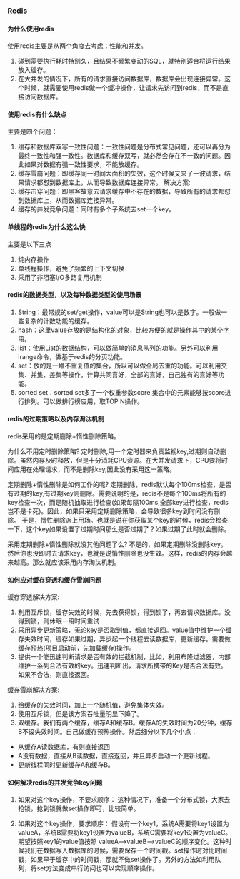 ### Redis

#### 为什么使用redis

使用redis主要是从两个角度去考虑：性能和并发。
1. 碰到需要执行耗时特别久，且结果不频繁变动的SQL，就特别适合将运行结果放入缓存。
2. 在大并发的情况下，所有的请求直接访问数据库，数据库会出现连接异常。这个时候，就需要使用redis做一个缓冲操作，让请求先访问到redis，而不是直接访问数据库。


#### 使用redis有什么缺点

主要是四个问题：
1. 缓存和数据库双写一致性问题：一致性问题是分布式常见问题，还可以再分为最终一致性和强一致性。数据库和缓存双写，就必然会存在不一致的问题。因此如果对数据有强一致性要求，不能放缓存。
2. 缓存雪崩问题：即缓存同一时间大面积的失效，这个时候又来了一波请求，结果请求都怼到数据库上，从而导致数据库连接异常。
解决方案:
3. 缓存击穿问题：即黑客故意去请求缓存中不存在的数据，导致所有的请求都怼到数据库上，从而数据库连接异常。
4. 缓存的并发竞争问题：同时有多个子系统去set一个key。


#### 单线程的redis为什么这么快

主要是以下三点
1. 纯内存操作
2. 单线程操作，避免了频繁的上下文切换
3. 采用了非阻塞I/O多路复用机制


#### redis的数据类型，以及每种数据类型的使用场景

1. String：最常规的set/get操作，value可以是String也可以是数字。一般做一些复杂的计数功能的缓存。
2. hash：这里value存放的是结构化的对象，比较方便的就是操作其中的某个字段。
3. list：使用List的数据结构，可以做简单的消息队列的功能。另外可以利用lrange命令，做基于redis的分页功能。
4. set：放的是一堆不重复值的集合，所以可以做全局去重的功能。可以利用交集、并集、差集等操作，计算共同喜好，全部的喜好，自己独有的喜好等功能。
5. sorted set：sorted set多了一个权重参数score,集合中的元素能够按score进行排列。可以做排行榜应用，取TOP N操作。


#### redis的过期策略以及内存淘汰机制

redis采用的是定期删除+惰性删除策略。

为什么不用定时删除策略?
定时删除,用一个定时器来负责监视key,过期则自动删除。虽然内存及时释放，但是十分消耗CPU资源。在大并发请求下，CPU要将时间应用在处理请求，而不是删除key,因此没有采用这一策略。

定期删除+惰性删除是如何工作的呢?
定期删除，redis默认每个100ms检查，是否有过期的key,有过期key则删除。需要说明的是，redis不是每个100ms将所有的key检查一次，而是随机抽取进行检查(如果每隔100ms,全部key进行检查，redis岂不是卡死)。因此，如果只采用定期删除策略，会导致很多key到时间没有删除。
于是，惰性删除派上用场。也就是说在你获取某个key的时候，redis会检查一下，这个key如果设置了过期时间那么是否过期了？如果过期了此时就会删除。

采用定期删除+惰性删除就没其他问题了么?
不是的，如果定期删除没删除key。然后你也没即时去请求key，也就是说惰性删除也没生效。这样，redis的内存会越来越高。那么就应该采用内存淘汰机制。


#### 如何应对缓存穿透和缓存雪崩问题

缓存穿透解决方案:
1. 利用互斥锁，缓存失效的时候，先去获得锁，得到锁了，再去请求数据库。没得到锁，则休眠一段时间重试
2. 采用异步更新策略，无论key是否取到值，都直接返回。value值中维护一个缓存失效时间，缓存如果过期，异步起一个线程去读数据库，更新缓存。需要做缓存预热(项目启动前，先加载缓存)操作。
3. 提供一个能迅速判断请求是否有效的拦截机制，比如，利用布隆过滤器，内部维护一系列合法有效的key。迅速判断出，请求所携带的Key是否合法有效。如果不合法，则直接返回。

缓存雪崩解决方案:
1. 给缓存的失效时间，加上一个随机值，避免集体失效。
2. 使用互斥锁，但是该方案吞吐量明显下降了。
3. 双缓存。我们有两个缓存，缓存A和缓存B。缓存A的失效时间为20分钟，缓存B不设失效时间。自己做缓存预热操作。然后细分以下几个小点：
 - 从缓存A读数据库，有则直接返回
 - A没有数据，直接从B读数据，直接返回，并且异步启动一个更新线程。
 - 更新线程同时更新缓存A和缓存B。


#### 如何解决redis的并发竞争key问题

1. 如果对这个key操作，不要求顺序：
这种情况下，准备一个分布式锁，大家去抢锁，抢到锁就做set操作即可，比较简单。

2. 如果对这个key操作，要求顺序：
假设有一个key1，系统A需要将key1设置为valueA，系统B需要将key1设置为valueB，系统C需要将key1设置为valueC。期望按照key1的value值按照 valueA-->valueB-->valueC的顺序变化。这种时候我们在数据写入数据库的时候，需要保存一个时间戳。set操作时对比时间戳，如果早于缓存中的时间戳，那就不做set操作了。另外的方法如利用队列，将set方法变成串行访问也可以实现顺序操作。
